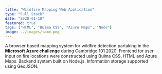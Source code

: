```yaml
---
title: "Wildfire Mapping Web Application"
type: "Full Stack"
date: "2020-01-18"
featured: true
tags: ["HTML", "Bulma CSS", "Azure Maps", "Node"]
image: ../images/tame.png
---
```


A browser based mapping system for wildfire detection partaking in the **Microsoft Azure challenge** during Cambridge 101 2020. Frontend for user input on fire locations were constructed using Bulma CSS, HTML and Azure Maps. Backend system built on Node.js. Information storage supported using GeoJSON.